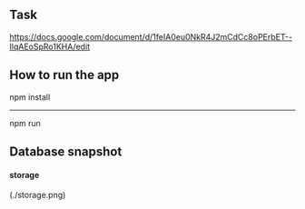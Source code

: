 ## Task
https://docs.google.com/document/d/1feIA0eu0NkR4J2mCdCc8oPErbET--IlqAEoSpRo1KHA/edit

## How to run the app
npm install 
____
npm run

## Database snapshot
#### storage 
(./storage.png)
